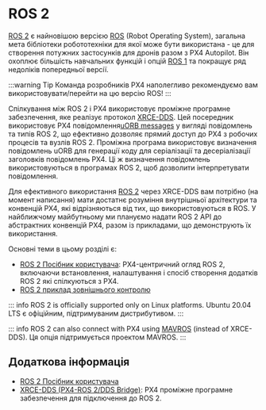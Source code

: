 # ROS 2

[ROS 2](https://index.ros.org/doc/ros2/) є найновішою версією [ROS](http://www.ros.org/) (Robot Operating System), загальна мета бібліотеки робототехніки для якої може бути використана - це для створення потужних застосунків для дронів разом з PX4 Autopilot. Він охоплює більшість навчальних функцій і опцій [ROS 1](../ros/ros1.md) та покращує ряд недоліків попередньої версії.

:::warning
Tip
Команда розробників PX4 наполегливо рекомендуємо вам використовувати/перейти на цю версію ROS!
:::

Спілкування між ROS 2 і PX4 використовує проміжне програмне забезпечення, яке реалізує протокол [XRCE-DDS](../middleware/uxrce_dds.md). Цей посередник використовує PX4 повідомлення[uORB messages](../msg_docs/README.md) у вигляді повідомлень та типів ROS 2, що ефективно дозволяє прямий доступ до PX4 з робочих процесів та вузлів ROS 2. Проміжна програма використовує визначення повідомлень uORB для генерації коду для серіалізації та десеріалізації заголовків повідомлень PX4. Ці ж визначення повідомлень використовуються в програмах ROS 2, щоб дозволити інтерпретувати повідомлення.

Для ефективного використання [ROS 2](../ros/ros2_comm.md) через XRCE-DDS вам потрібно (на момент написання) мати достатнє розуміння внутрішньої архітектури та конвенцій PX4, які відрізняються від тих, що використовуються в ROS. У найближчому майбутньому ми плануємо надати ROS 2 API до абстрактних конвенцій PX4, разом із прикладами, що демонструють їх використання.

Основні теми в цьому розділі є:
- [ROS 2 Посібник користувача](../ros/ros2_comm.md): PX4-центричний огляд ROS 2, включаючи встановлення, налаштування і спосіб створення додатків ROS 2 які спілкуються з PX4.
- [ROS 2 приклад зовнішнього контролю](../ros/ros2_offboard_control.md)

::: info
ROS 2 is officially supported only on Linux platforms.
Ubuntu 20.04 LTS є офіційним, підтримуваним дистрибутивом.
:::


::: info ROS 2 can also connect with PX4 using [MAVROS](https://github.com/mavlink/mavros/tree/ros2/mavros) (instead of XRCE-DDS). Ця опція підтримується проектом MAVROS.
:::


## Додаткова інформація

- [ROS 2 Посібник користувача](../ros/ros2_comm.md)
- [XRCE-DDS (PX4-ROS 2/DDS Bridge)](../middleware/uxrce_dds.md): PX4 проміжне програмне забезпечення для підключення до ROS 2.

